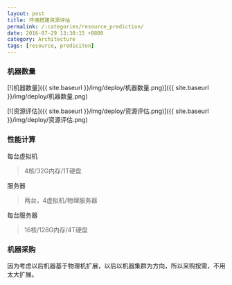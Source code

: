 ```yaml
---
layout: post
title: 环境搭建资源评估
permalink: /:categories/resource_prediction/
date: 2016-07-29 13:30:15 +0800
category: Architecture
tags: [resource, prediciton]
---
```


### 机器数量

[![机器数量]({{ site.baseurl }}/img/deploy/机器数量.png)]({{ site.baseurl }}/img/deploy/机器数量.png)

[![资源评估]({{ site.baseurl }}/img/deploy/资源评估.png)]({{ site.baseurl }}/img/deploy/资源评估.png)

### 性能计算

每台虚拟机

> 4核/32G内存/1T硬盘

服务器

> 两台，4虚拟机/物理服务器

每台服务器

> 16核/128G内存/4T硬盘

### 机器采购

因为考虑以后机器基于物理机扩展，以后以机器集群为方向，所以采购按需，不用太大扩展。
